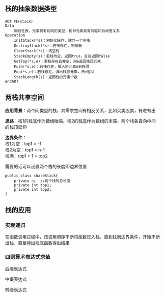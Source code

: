 ## 栈的抽象数据类型

```
ADT 栈(stack)
Data
    同线性表，元素具有相同的类型，相邻元素具有前驱和后继管关系
Operation
    InitStack(*s)：初始化操作，建立一个空栈
    DestroyStack(*s)：若栈存在，则销毁
    ClearStack(*s)：清空栈
    StackEmpty(s)：若栈为空，返回true，否则返回false
    GetTop(*s,e)：若栈存在且非空，用e返回栈顶元素
    Push(*s,e)：若栈存在，插入新元素e到栈顶
    Pop(*s,e)：若栈存在，弹出栈顶元素，用e返回
    StackLength(s)：返回栈的元素个数
endADT
```

## 两栈共享空间
**应用背景**：两个同类型的栈，其需求空间有相反关系，比如买卖股票，有进有出

**思路**：栈1的栈底作为数组始端，栈2的栈底作为数组的末端，两个栈各自向中间的栈顶延伸

**边界条件**：  
栈1为空：top1 = -1  
栈2为空：top1 = n-1  
栈满：top1 + 1 = top2

需要的话可以设置两个栈的长度即边界位置

```
public class shareStack{
    private n;  //两个栈的总长度
    private int top1;
    private int top2;
}
```


## 栈的应用

### 实现递归
在函数调用过程中，按调用顺序不断将函数压入栈，直到找到边界条件，开始不断出栈，直至弹出栈底函数得出结果

### 四则算术表达式求值

后缀表达式

中缀表达式

前缀表达式